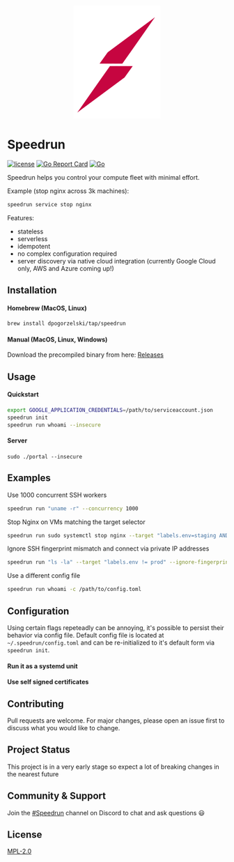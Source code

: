 <p align="center">
  <a rel="nofollow">
    <img src="assets/logo.png?raw=true" width="200" style="max-width:100%;">
  </a>
</p>


# Speedrun
[![license](https://img.shields.io/badge/license-MPL2-blue.svg)](https://github.com/dpogorzelski/speedrun/blob/master/LICENSE)
[![Go Report Card](https://goreportcard.com/badge/github.com/dpogorzelski/speedrun)](https://goreportcard.com/report/github.com/dpogorzelski/speedrun)
[![Go](https://github.com/dpogorzelski/speedrun/actions/workflows/go.yml/badge.svg)](https://github.com/dpogorzelski/speedrun/actions/workflows/go.yml)

Speedrun helps you control your compute fleet with minimal effort.

Example (stop nginx across 3k machines):

```bash
speedrun service stop nginx
```




Features:

* stateless
* serverless
* idempotent
* no complex configuration required
* server discovery via native cloud integration (currently Google Cloud only, AWS and Azure coming up!)

## Installation

#### Homebrew (MacOS, Linux)
```bash
brew install dpogorzelski/tap/speedrun
```

#### Manual (MacOS, Linux, Windows)
Download the precompiled binary from here: [Releases](https://github.com/dpogorzelski/speedrun/releases)
## Usage

#### Quickstart
```bash
export GOOGLE_APPLICATION_CREDENTIALS=/path/to/serviceaccount.json
speedrun init
speedrun run whoami --insecure
```

#### Server

`sudo ./portal --insecure`

## Examples

Use 1000 concurrent SSH workers

```bash
speedrun run "uname -r" --concurrency 1000
```

Stop Nginx on VMs matching the target selector

```bash
speedrun run sudo systemctl stop nginx --target "labels.env=staging AND labels.app=foobar"
```

Ignore SSH fingerprint mismatch and connect via private IP addresses

```bash
speedrun run "ls -la" --target "labels.env != prod" --ignore-fingerprint --concurrency 1000 --use-private-ip
```

Use a different config file

```bash
speedrun run whoami -c /path/to/config.toml
```

## Configuration

Using certain flags repeteadly can be annoying, it's possible to persist their behavior via config file. Default config file is located at `~/.speedrun/config.toml` and can be re-initialized to it's default form via `speedrun init`.

#### Run it as a systemd unit


#### Use self signed certificates

## Contributing

Pull requests are welcome. For major changes, please open an issue first to discuss what you would like to change.

## Project Status

This project is in a very early stage so expect a lot of breaking changes in the nearest future

## Community & Support

Join the [#Speedrun](https://discord.gg/nkVvPnRvrJ) channel on Discord to chat and ask questions 😃

## License

[MPL-2.0](LICENSE)
